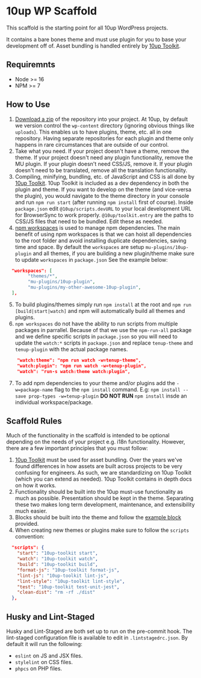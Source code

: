 # 10up WP Scaffold

This scaffold is the starting point for all 10up WordPress projects.

It contains a bare bones theme and must use plugin for you to base your development off of. Asset bundling is handled entirely by [10up Toolkit](https://github.com/10up/10up-toolkit).

## Requiremnts

- Node >= 16
- NPM >= 7

## How to Use

1. [Download a zip](https://github.com/10up/wp-scaffold/archive/trunk.zip) of the repository into your project. At 10up, by default we version control the `wp-content` directory (ignoring obvious things like `uploads`). This enables us to have plugins, theme, etc. all in one repository. Having separate repositories for each plugin and theme only happens in rare circumstances that are outside of our control.
2. Take what you need. If your project doesn't have a theme, remove the theme. If your project doesn't need any plugin functionality, remove the MU plugin. If your plugin doesn't need CSS/JS, remove it. If your plugin doesn't need to be translated, remove all the translation functionality.
3. Compiling, minifying, bundling, etc. of JavaScript and CSS is all done by [10up Toolkit](https://github.com/10up/10up-toolkit). 10up Toolkit is included as a dev dependency in both the plugin and theme. If you want to develop on the theme (and vice-versa the plugin), you would navigate to the theme directory in your console and run `npm run start` (after running `npm install` first of course). Inside `package.json` edit `@10up/scripts.devURL` to your local development URL for BrowserSync to work properly. `@10up/toolkit.entry` are the paths to CSS/JS files that need to be bundled. Edit these as needed.
4. [npm workspaces](https://docs.npmjs.com/cli/v7/using-npm/workspaces) is used to manage npm dependencies. The main benefit of using npm workspaces is that we can hoist all dependencies to the root folder and avoid installing duplicate dependencies, saving time and space. By default the `workspaces` are setup `mu-plugins/10up-plugin` and all themes, if you are building a new plugin/theme make sure to update `workspaces` in `package.json` See the example below:

```json
  "workspaces": [
		"themes/*",
		"mu-plugins/10up-plugin",
		"mu-plugins/my-other-awesome-10up-plugin",
  ],
```

5. To build plugins/themes simply run `npm install` at the root and `npm run [build|start|watch]` and npm will automatically build all themes and plugins.
6. `npm workspaces` do not have the ability to run scripts from multiple packages in parrallel. Because of that we use the `npm-run-all` package and we define specific scripts in `package.json` so you will need to update the `watch:*` scripts in `package.json` and replace `tenup-theme` and `tenup-plugin` with the actual package names.

```json
	"watch:theme": "npm run watch -w=tenup-theme",
	"watch:plugin": "npm run watch -w=tenup-plugin",
	"watch": "run-s watch:theme watch:plugin",
```

7. To add npm dependencies to your theme and/or plugins add the `-w=package-name` flag to the `npm install` command. E.g: `npm install --save prop-types -w=tenup-plugin` **DO NOT RUN** `npm install` insde an individual workspace/package.

## Scaffold Rules

Much of the functionality in the scaffold is intended to be optional depending on the needs of your project e.g. i18n functionality. However, there are a few important principles that you must follow:

1. [10up Toolkit](https://github.com/10up/10up-toolkit) must be used for asset bundling. Over the years we've found differences in how assets are built across projects to be very confusing for engineers.  As such, we are standardizing on 10up Toolkit (which you can extend as needed). 10up Toolkit contains in depth docs on how it works.
2. Functionality should be built into the 10up must-use functionality as much as possible. Presentation should be kept in the theme. Separating these two makes long term development, maintenance, and extensibility much easier.
3. Blocks should be built into the theme and follow the [example block](https://github.com/10up/wp-scaffold/tree/trunk/themes/10up-theme/includes/blocks/example-block) provided.
5. When creating new themes or plugins make sure to  follow the `scripts` convention:
```json
  "scripts": {
    "start": "10up-toolkit start",
    "watch": "10up-toolkit watch",
    "build": "10up-toolkit build",
    "format-js": "10up-toolkit format-js",
    "lint-js": "10up-toolkit lint-js",
    "lint-style": "10up-toolkit lint-style",
    "test": "10up-toolkit test-unit-jest",
    "clean-dist": "rm -rf ./dist"
  },
```

## Husky and Lint-Staged

Husky and Lint-Staged are both set up to run on the pre-commit hook. The lint-staged configuration file is available to edit in `.lintstagedrc.json`.
By default it will run the following:

- `eslint` on JS and JSX files.
- `stylelint` on CSS files.
- `phpcs` on PHP files.
